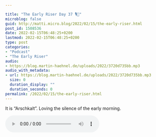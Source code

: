 ```yaml
---

title: "The Early Riser Day 37 🎙🌅"
microblog: false
guid: http://matti.micro.blog/2022/02/15/the-early-riser.html
post_id: 1508536
date: 2022-02-15T06:48:25+0200
lastmod: 2022-02-15T06:48:25+0200
type: post
categories:
- "Podcast"
- "The Early Riser"
audio:
- https://blog.martin-haehnel.de/uploads/2022/3720d735bb.mp3
audio_with_metadata:
- url: https://blog.martin-haehnel.de/uploads/2022/3720d735bb.mp3
  size: 0
  duration_display: ""
  duration_seconds: 0
permalink: /2022/02/15/the-early-riser.html
---
```

It is “Arschkalt”. Loving the silence of the early morning.

<audio controls="controls" src="https://blog.martin-haehnel.de/uploads/2022/3720d735bb.mp3" preload="metadata" />
